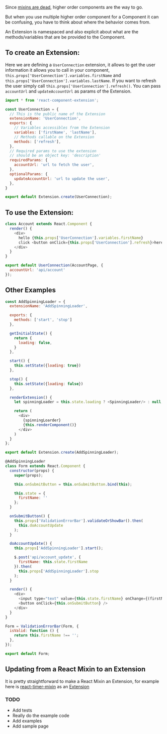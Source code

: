 Since [mixins are dead](https://medium.com/@dan_abramov/mixins-are-dead-long-live-higher-order-components-94a0d2f9e750#.jqp1e0of3), higher order components are the way to go.

But when you use multiple higher order component for a Component it can be confusing, you have to think about where the behavior comes from.

An Extension is namespaced and also explicit about what are the methods/variables that are be provided to the Component.

## To create an Extension:

Here we are defining a `UserConnection` extension, it allows to get the user information it allows you to call in your component, `this.props['UserConnection'].variables.firstName` and `this.props['UserConnection'].variables.lastName`.
If you want to refresh the user simply call `this.props['UserConnection'].refresh()`.
You can pass `accountUrl` and `updateAccountUrl` as params of the Extension.

```javascript
import * from 'react-component-extension';

const UserConnection = {
  // This is the public name of the Extension
  extensionName: 'UserConnection',
  exports: {
    // Variables accessibles from the Extension
    variables: ['firstName', 'lastName'],
    // Methods callable on the Extension
    methods: ['refresh'],
  },
  // Required params to use the extension
  // should be an object key: 'description'
  requiredParams: {
    accountUrl: 'url to fetch the user',
  },
  optionalParams: {
    updateAccountUrl: 'url to update the user',
  },
}

export default Extension.create(UserConnection);
```

## To use the Extension:

```javascript
class Account extends React.Component {
  render() {
    <div>
      hello {this.props['UserConnection'].variables.firstName}
      click <button onClick={this.props['UserConnection'].refresh}>here</button> to refresh
    </div>
  }
}

export default UserConnection(AccountPage, {
  accountUrl: 'api/account'
});
```


## Other Examples

```javascript
const AddSpinningLoader = {
  extensionName: 'AddSpinningLoader',

  exports: {
    methods: ['start', 'stop']
  },

  getInitialState() {
    return {
      loading: false,
    }
  },

  start() {
    this.setState({loading: true})
  },

  stop() {
    this.setState({loading: false})
  },

  renderExtension() {
    let spinningLoader = this.state.loading ? <SpinningLoader/> : null;

    return (
      <div>
        {spinningLoarder}
        {this.renderComponent()}
      </div>
    )
  }  
};

export default Extension.create(AddSpinningLoader);
```

```javascript
@AddSpinningLoader
class Form extends React.Component {
  constructor(props) {
    super(props);

    this.onSubmitButton = this.onSubmitButton.bind(this);

    this.state = {
      firstName: ''
    };
  }

  onSubmitButton() {
    this.props['ValidationErrorBar'].validateOrShowBar().then(
      this.doAccountUpdate
    );
  }

  doAccountUpdate() {
    this.props['AddSpinningLoader'].start();

    $.post('api/account_update', {
      firstName: this.state.firstName
    }).then(
      this.props['AddSpinningLoader'].stop
    );
  }

  render() {
    <div>
      <input type="text" value={this.state.firstName} onChange={(firstName) => this.setState({firstName})} />;
      <button onClick={this.onSubmitButton} />
    </div>
  }
}

Form = ValidationErrorBar(Form, {
  isValid: function () {
    return this.firstName !== '';
  },
});

export default Form;
```

## Updating from a React Mixin to an Extension

It is pretty straightforward to make a React Mixin an Extension, for example here is [react-timer-mixin](https://github.com/reactjs/react-timer-mixin) as an [Extension](./examples/extensions/TimerExtension.js)

### TODO

* Add tests
* Really do the example code
* Add examples
* Add sample page

